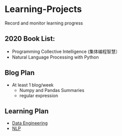 # Learning-Projects
Record and monitor learning progress

## 2020 Book List:
+ Programming Collective Intelligence (集体编程智慧）
+ Natural Language Processing with Python

## Blog Plan
+ At least 1 blog/week
  + Numpy and Pandas Summaries  
  + regular expression

## Learning Plan
+ [Data Engineering](https://www.jiqizhixin.com/articles/2019-01-25-15)
+ [NLP](https://www.analyticsvidhya.com/blog/2018/02/the-different-methods-deal-text-data-predictive-python/)
